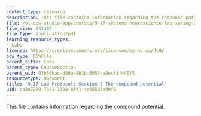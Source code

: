 ```yaml
---
content_type: resource
description: This file contains information regarding the compound potential.
file: /ol-ocw-studio-app/courses/9-17-systems-neuroscience-lab-spring-2013/ca3e727973211308bf414e655d3ad9f8_MIT9_17S13_Chapter5.pdf
file_size: 641404
file_type: application/pdf
learning_resource_types:
- Labs
license: https://creativecommons.org/licenses/by-nc-sa/4.0/
ocw_type: OCWFile
parent_title: Labs
parent_type: CourseSection
parent_uid: 03b56bac-d06a-8b3b-5053-a9ecf1f449f5
resourcetype: Document
title: '9.17 Lab Protocol: Section 5 The compound potential'
uid: ca3e7279-7321-1308-bf41-4e655d3ad9f8
---
```

This file contains information regarding the compound potential.